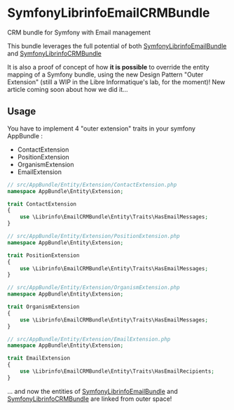# SymfonyLibrinfoEmailCRMBundle
CRM bundle for Symfony with Email management

This bundle leverages the full potential of both [SymfonyLibrinfoEmailBundle](https://github.com/libre-informatique/SymfonyLibrinfoEmailBundle) and [SymfonyLibrinfoCRMBundle](https://github.com/libre-informatique/SymfonyLibrinfoCRMBundle)

It is also a proof of concept of how **it is possible** to override the entity mapping of a Symfony bundle, using the new Design Pattern "Outer Extension" (still a WIP in the Libre Informatique's lab, for the moment)! New article coming soon about how we did it...

## Usage

You have to implement 4 "outer extension" traits in your symfony AppBundle : 
* ContactExtension
* PositionExtension
* OrganismExtension
* EmailExtension

```php
// src/AppBundle/Entity/Extension/ContactExtension.php
namespace AppBundle\Entity\Extension;

trait ContactExtension
{
    use \Librinfo\EmailCRMBundle\Entity\Traits\HasEmailMessages;
}

```

```php
// src/AppBundle/Entity/Extension/PositionExtension.php
namespace AppBundle\Entity\Extension;

trait PositionExtension
{
    use \Librinfo\EmailCRMBundle\Entity\Traits\HasEmailMessages;
}

```

```php
// src/AppBundle/Entity/Extension/OrganismExtension.php
namespace AppBundle\Entity\Extension;

trait OrganismExtension
{
    use \Librinfo\EmailCRMBundle\Entity\Traits\HasEmailMessages;
}

```

```php
// src/AppBundle/Entity/Extension/EmailExtension.php
namespace AppBundle\Entity\Extension;

trait EmailExtension
{
    use \Librinfo\EmailCRMBundle\Entity\Traits\HasEmailRecipients;
}

```
... and now the entities of [SymfonyLibrinfoEmailBundle](https://github.com/libre-informatique/SymfonyLibrinfoEmailBundle) and 
[SymfonyLibrinfoCRMBundle](https://github.com/libre-informatique/SymfonyLibrinfoCRMBundle) are linked from outer space!
